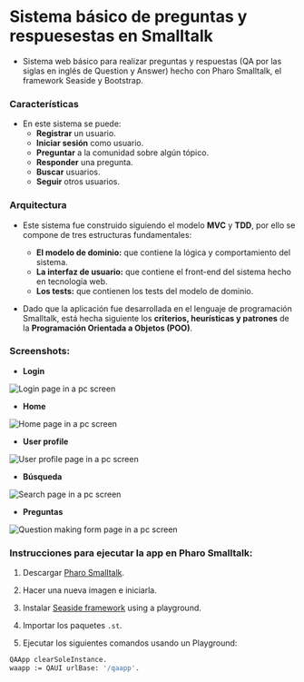 # Sistema básico de preguntas y respuesestas en Smalltalk

- Sistema web básico para realizar preguntas y respuestas (QA por las siglas en inglés de Question y Answer) hecho con Pharo Smalltalk, el framework Seaside y Bootstrap.

### Características

- En este sistema se puede:
  - **Registrar** un usuario.
  - **Iniciar sesión** como usuario.
  - **Preguntar** a la comunidad sobre algún tópico.
  - **Responder** una pregunta.
  - **Buscar** usuarios.
  - **Seguir** otros usuarios.

### Arquitectura

- Este sistema fue construido siguiendo el modelo **MVC** y **TDD**, por ello se compone de tres estructuras fundamentales:
  - **El modelo de dominio:** que contiene la lógica y comportamiento del sistema.
  - **La interfaz de usuario:** que contiene el front-end del sistema hecho en tecnología web.
  - **Los tests:** que contienen los tests del modelo de dominio.

- Dado que la aplicación fue desarrollada en el lenguaje de programación Smalltalk, está hecha siguiente los **criterios, heurísticas y patrones** de la **Programación Orientada a Objetos (POO)**.

### Screenshots:

- **Login**

![Login page in a pc screen](https://github.com/J-4352681/Basic-QA-smalltalk-web-system/blob/development/img/login.png?raw=true "PC: 1280x720 display")


- **Home**

![Home page in a pc screen](https://github.com/J-4352681/Basic-QA-smalltalk-web-system/blob/development/img/home.png?raw=true "PC: 1280x720 display")

- **User profile**

![User profile page in a pc screen](https://github.com/J-4352681/Basic-QA-smalltalk-web-system/blob/development/img/user.png?raw=true "PC: 1280x720 display")

- **Búsqueda**

![Search page in a pc screen](https://github.com/J-4352681/Basic-QA-smalltalk-web-system/blob/development/img/search.png?raw=true "PC: 1280x720 display")

- **Preguntas**

![Question making form page in a pc screen](https://github.com/J-4352681/Basic-QA-smalltalk-web-system/blob/development/img/question.png?raw=true "PC: 1280x720 display")

### Instrucciones para ejecutar la app en Pharo Smalltalk:

1. Descargar [Pharo Smalltalk](https://pharo.org/).

2. Hacer una nueva imagen e iniciarla.

3. Instalar [Seaside framework](https://github.com/SeasideSt/Seaside) using a playground.

4. Importar los paquetes `.st`.

5. Ejecutar los siguientes comandos usando un Playground:

  ```Bash
  QAApp clearSoleInstance.
  waapp := QAUI urlBase: '/qaapp'.
  ```
